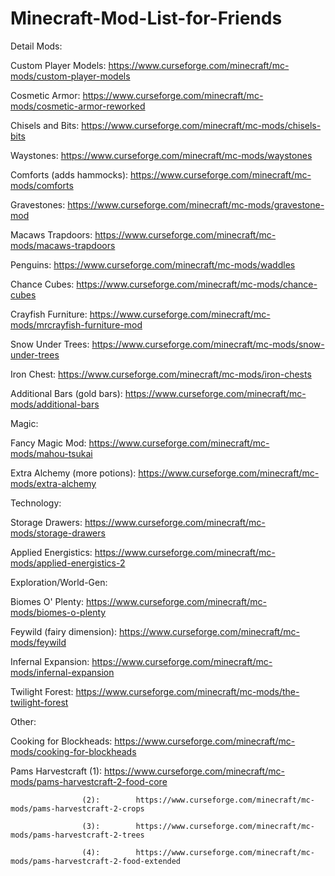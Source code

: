 # Minecraft-Mod-List-for-Friends

Detail Mods:

  Custom Player Models:         https://www.curseforge.com/minecraft/mc-mods/custom-player-models
  
  Cosmetic Armor:               https://www.curseforge.com/minecraft/mc-mods/cosmetic-armor-reworked
  
  Chisels and Bits:             https://www.curseforge.com/minecraft/mc-mods/chisels-bits
  
  Waystones:                    https://www.curseforge.com/minecraft/mc-mods/waystones
  
  Comforts (adds hammocks):     https://www.curseforge.com/minecraft/mc-mods/comforts
  
  Gravestones:                  https://www.curseforge.com/minecraft/mc-mods/gravestone-mod
  
  Macaws Trapdoors:             https://www.curseforge.com/minecraft/mc-mods/macaws-trapdoors
  
  Penguins:                     https://www.curseforge.com/minecraft/mc-mods/waddles
  
  Chance Cubes:                 https://www.curseforge.com/minecraft/mc-mods/chance-cubes
  
  Crayfish Furniture:           https://www.curseforge.com/minecraft/mc-mods/mrcrayfish-furniture-mod
  
  Snow Under Trees:             https://www.curseforge.com/minecraft/mc-mods/snow-under-trees
  
  Iron Chest:                   https://www.curseforge.com/minecraft/mc-mods/iron-chests
  
  Additional Bars (gold bars):  https://www.curseforge.com/minecraft/mc-mods/additional-bars
  
  
  
Magic:

  Fancy Magic Mod:              https://www.curseforge.com/minecraft/mc-mods/mahou-tsukai
  
  Extra Alchemy (more potions): https://www.curseforge.com/minecraft/mc-mods/extra-alchemy
  
  
  
Technology:

  Storage Drawers:              https://www.curseforge.com/minecraft/mc-mods/storage-drawers
  
  Applied Energistics:          https://www.curseforge.com/minecraft/mc-mods/applied-energistics-2
  


Exploration/World-Gen:

  Biomes O' Plenty:             https://www.curseforge.com/minecraft/mc-mods/biomes-o-plenty
  
  Feywild (fairy dimension):    https://www.curseforge.com/minecraft/mc-mods/feywild
  
  Infernal Expansion:           https://www.curseforge.com/minecraft/mc-mods/infernal-expansion
  
  Twilight Forest:              https://www.curseforge.com/minecraft/mc-mods/the-twilight-forest
  
  
Other:

  Cooking for Blockheads:       https://www.curseforge.com/minecraft/mc-mods/cooking-for-blockheads
  
  Pams Harvestcraft (1):        https://www.curseforge.com/minecraft/mc-mods/pams-harvestcraft-2-food-core
  
                    (2):        https://www.curseforge.com/minecraft/mc-mods/pams-harvestcraft-2-crops
                                
                    (3):        https://www.curseforge.com/minecraft/mc-mods/pams-harvestcraft-2-trees
                                
                    (4):        https://www.curseforge.com/minecraft/mc-mods/pams-harvestcraft-2-food-extended
                                
